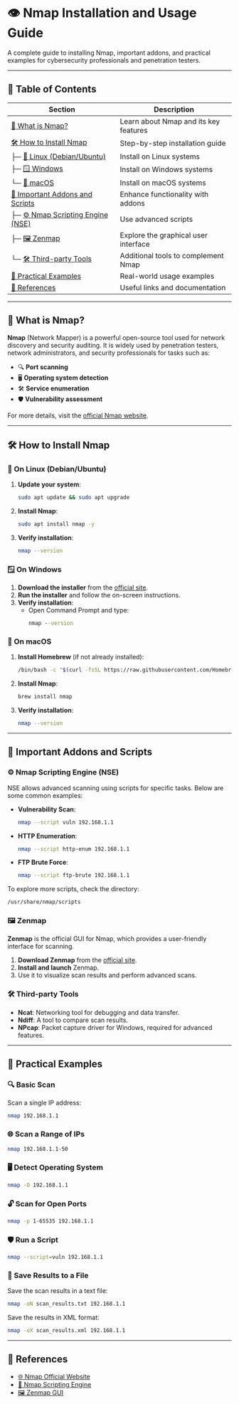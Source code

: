 # 👁 Nmap Installation and Usage Guide

A complete guide to installing Nmap, important addons, and practical examples for cybersecurity professionals and penetration testers.

---

## 📑 Table of Contents

| Section                          | Description                                 |
|----------------------------------|---------------------------------------------|
| [📖 What is Nmap?](#what-is-nmap) | Learn about Nmap and its key features      |
| [🛠️ How to Install Nmap](#how-to-install-nmap) | Step-by-step installation guide            |
| ├─ [🐧 Linux (Debian/Ubuntu)](#on-linux-debianubuntu) | Install on Linux systems                   |
| ├─ [🪟 Windows](#on-windows)      | Install on Windows systems                 |
| └─ [🍎 macOS](#on-macos)          | Install on macOS systems                   |
| [🔌 Important Addons and Scripts](#important-addons-and-scripts) | Enhance functionality with addons         |
| ├─ [⚙️ Nmap Scripting Engine (NSE)](#nmap-scripting-engine-nse) | Use advanced scripts                      |
| ├─ [🖼️ Zenmap](#zenmap)          | Explore the graphical user interface        |
| └─ [🛠️ Third-party Tools](#third-party-tools) | Additional tools to complement Nmap       |
| [🧪 Practical Examples](#practical-examples) | Real-world usage examples                  |
| [🔗 References](#references)     | Useful links and documentation             |

---


## 🤔 What is Nmap?

**Nmap** (Network Mapper) is a powerful open-source tool used for network discovery and security auditing. It is widely used by penetration testers, network administrators, and security professionals for tasks such as:

- 🔍 **Port scanning**
- 🖥️ **Operating system detection**
- 🛠️ **Service enumeration**
- 🛡️ **Vulnerability assessment**

For more details, visit the [official Nmap website](https://nmap.org/).

---

## 🛠️ How to Install Nmap

### 🐧 On Linux (Debian/Ubuntu)

1. **Update your system**:
   ```bash
   sudo apt update && sudo apt upgrade
   ```

2. **Install Nmap**:
   ```bash
   sudo apt install nmap -y
   ```

3. **Verify installation**:
   ```bash
   nmap --version
   ```

### 🪟 On Windows

1. **Download the installer** from the [official site](https://nmap.org/download.html).
2. **Run the installer** and follow the on-screen instructions.
3. **Verify installation**:
   - Open Command Prompt and type:
     ```cmd
     nmap --version
     ```

### 🍎 On macOS

1. **Install Homebrew** (if not already installed):
   ```bash
   /bin/bash -c "$(curl -fsSL https://raw.githubusercontent.com/Homebrew/install/HEAD/install.sh)"
   ```

2. **Install Nmap**:
   ```bash
   brew install nmap
   ```

3. **Verify installation**:
   ```bash
   nmap --version
   ```

---

## 🔌 Important Addons and Scripts

### ⚙️ Nmap Scripting Engine (NSE)

NSE allows advanced scanning using scripts for specific tasks. Below are some common examples:

- **Vulnerability Scan**:
  ```bash
  nmap --script vuln 192.168.1.1
  ```

- **HTTP Enumeration**:
  ```bash
  nmap --script http-enum 192.168.1.1
  ```

- **FTP Brute Force**:
  ```bash
  nmap --script ftp-brute 192.168.1.1
  ```

To explore more scripts, check the directory:
```bash
/usr/share/nmap/scripts
```

### 🖼️ Zenmap

**Zenmap** is the official GUI for Nmap, which provides a user-friendly interface for scanning.

1. **Download Zenmap** from the [official site](https://nmap.org/zenmap/).
2. **Install and launch** Zenmap.
3. Use it to visualize scan results and perform advanced scans.

### 🛠️ Third-party Tools

- **Ncat**: Networking tool for debugging and data transfer.
- **Ndiff**: A tool to compare scan results.
- **NPcap**: Packet capture driver for Windows, required for advanced features.

---

## 🧪 Practical Examples

### 🔍 Basic Scan

Scan a single IP address:
```bash
nmap 192.168.1.1
```

### 🌐 Scan a Range of IPs

```bash
nmap 192.168.1.1-50
```

### 🖥️ Detect Operating System

```bash
nmap -O 192.168.1.1
```

### 🔓 Scan for Open Ports

```bash
nmap -p 1-65535 192.168.1.1
```

### 🛡️ Run a Script

```bash
nmap --script=vuln 192.168.1.1
```

### 💾 Save Results to a File

Save the scan results in a text file:
```bash
nmap -oN scan_results.txt 192.168.1.1
```

Save the results in XML format:
```bash
nmap -oX scan_results.xml 192.168.1.1
```

---

## 🔗 References

- [🌐 Nmap Official Website](https://nmap.org/)
- [📖 Nmap Scripting Engine](https://nmap.org/book/nse.html)
- [🖼️ Zenmap GUI](https://nmap.org/zenmap/)
